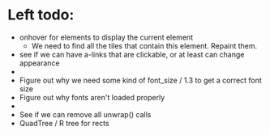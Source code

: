# Left todo:

- onhover for elements to display the current element
    - We need to find all the tiles that contain this element. Repaint them. 
- see if we can have a-links that are clickable, or at least can change appearance
- 
- Figure out why we need some kind of  font_size / 1.3 to get a correct font size
- Figure out why fonts aren't loaded properly
- 
- See if we can remove all unwrap() calls
- QuadTree / R tree for rects
